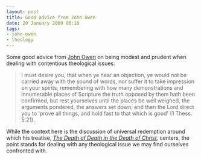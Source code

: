 ```yaml
---
layout: post
title: Good advice from John Owen
date: 20 January 2009 06:10
tags:
- john-owen
- theology
---
```

<p>Some good advice from <a href="http://en.wikipedia.org/wiki/John_Owen_%28theologian%29">John Owen</a> on being modest and prudent when dealing with contentious theological issues:</p>
<blockquote>
I must desire you, that when ye hear an objection, ye would not be carried away with the sound of words, nor suffer it to take impression on your spirits, remembering with how many demonstrations and innumerable places of Scripture the truth opposed by them hath been confirmed, but rest yourselves until the places be well weighed, the arguments pondered, the answers set down; and then the Lord direct you to 'prove all things, and hold fast to that which is good' (1 Thess. 5:21).
</blockquote>

While the context here is the discussion of universal redemption around which his treatise, <span style="font-style: italic;"><a href="http://www.amazon.com/Death-Christ-Controversy-Universal-Redemption/dp/0851513824/ref=pd_bbs_sr_1?ie=UTF8&amp;s=books&amp;qid=1230579092&amp;sr=8-1">The Death of Death in the Death of Christ</a>,</span> centers, the point stands for dealing with any theological issue we may find ourselves confronted with.
